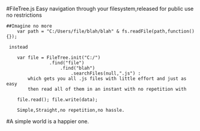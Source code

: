 #FileTree.js
	Easy navigation through your filesystem,released for public use no restrictions
	
	##Imagine no more 
		var path = "C:/Users/file/blah/blah" & fs.readFile(path,function(){});
		
	 instead 
	
		var file = FileTree.init("C:/")
					.find("file")
						.find("blah")
							.searchFiles(null,".js") :
		 	which gets you all .js files with little effort and just as easy
		    then read all of them in an instant with no repetition with
		
		file.read(); file.write(data);
		
		Simple,Straight,no repetition,no hassle.
		
#A simple world is a happier one.
